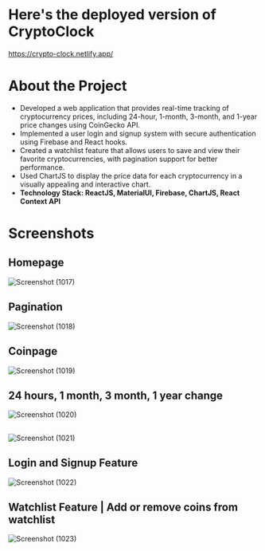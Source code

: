 # Here's the deployed version of CryptoClock
https://crypto-clock.netlify.app/

# About the Project
* Developed a web application that provides real-time tracking of cryptocurrency prices, including
24-hour, 1-month, 3-month, and 1-year price changes using CoinGecko API.
* Implemented a user login and signup system with secure authentication using Firebase and React
hooks.
* Created a watchlist feature that allows users to save and view their favorite cryptocurrencies,
with pagination support for better performance.
* Used ChartJS to display the price data for each cryptocurrency in a visually appealing and
interactive chart.
* **Technology Stack: ReactJS, MaterialUI, Firebase, ChartJS, React Context API**


# Screenshots
## Homepage
![Screenshot (1017)](https://user-images.githubusercontent.com/109795529/219327985-4949b2d9-f79d-4b76-9243-df3eb40dd4e0.png)
## Pagination
![Screenshot (1018)](https://user-images.githubusercontent.com/109795529/219328006-0c0f0778-156b-43c7-b363-e01c5b177c27.png)
## Coinpage
![Screenshot (1019)](https://user-images.githubusercontent.com/109795529/219328008-b5a2ba78-4858-4686-8bdc-381064b541a6.png)
## 24 hours, 1 month, 3 month, 1 year change
![Screenshot (1020)](https://user-images.githubusercontent.com/109795529/219328017-ea80ac72-c08c-4100-8e28-58fe3baaa917.png)
##
![Screenshot (1021)](https://user-images.githubusercontent.com/109795529/219328024-ccbc3fec-7f5a-48bc-9021-49fde0d049f2.png)
## Login and Signup Feature
![Screenshot (1022)](https://user-images.githubusercontent.com/109795529/219328030-f13e3eef-cdd3-4f36-a785-606d2605d6c1.png)
## Watchlist Feature | Add or remove coins from watchlist
![Screenshot (1023)](https://user-images.githubusercontent.com/109795529/219328036-52a4a797-0968-43d7-88a7-da390141a908.png)
